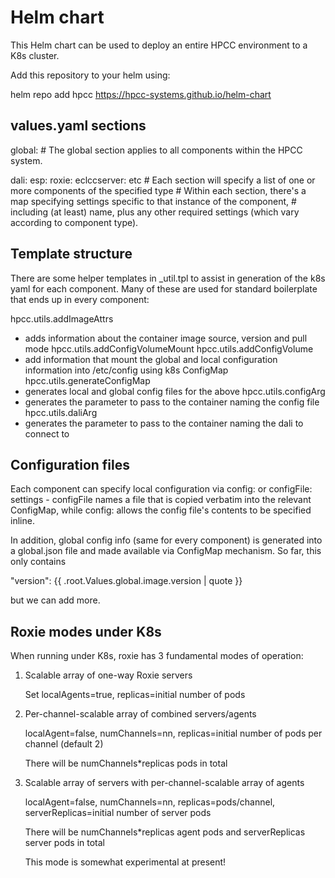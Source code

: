 Helm chart
==========

This Helm chart can be used to deploy an entire HPCC environment to a K8s cluster.

Add this repository to your helm using:

helm repo add hpcc https://hpcc-systems.github.io/helm-chart

values.yaml sections
--------------------

global:
    # The global section applies to all components within the HPCC system.

dali:
esp:
roxie:
eclccserver:
etc
    # Each section will specify a list of one or more components of the specified type
    # Within each section, there's a map specifying settings specific to that instance of the component,
    # including (at least) name, plus any other required settings (which vary according to component type).

Template structure
------------------

There are some helper templates in _util.tpl to assist in generation of the k8s yaml for each component.
Many of these are used for standard boilerplate that ends up in every component:

hpcc.utils.addImageAttrs
 - adds information about the container image source, version and pull mode
hpcc.utils.addConfigVolumeMount
hpcc.utils.addConfigVolume
 - add information that mount the global and local configuration information into /etc/config using k8s ConfigMap
hpcc.utils.generateConfigMap
 - generates local and global config files for the above
hpcc.utils.configArg
 - generates the parameter to pass to the container naming the config file 
hpcc.utils.daliArg
 - generates the parameter to pass to the container naming the dali to connect to 

Configuration files
-------------------

Each component can specify local configuration via config: or configFile: settings - configFile names a file
that is copied verbatim into the relevant ConfigMap, while config: allows the config file's contents to be
specified inline.

In addition, global config info (same for every component) is generated into a global.json file and made
available via ConfigMap mechanism. So far, this only contains 

  "version": {{ .root.Values.global.image.version | quote }}

but we can add more.

Roxie modes under K8s
---------------------

When running under K8s, roxie has 3 fundamental modes of operation:

  1. Scalable array of one-way Roxie servers

     Set localAgents=true, replicas=initial number of pods

  2. Per-channel-scalable array of combined servers/agents

     localAgent=false, numChannels=nn, replicas=initial number of pods per channel (default 2)

     There will be numChannels*replicas pods in total

  3. Scalable array of servers with per-channel-scalable array of agents

     localAgent=false, numChannels=nn, replicas=pods/channel, serverReplicas=initial number of server pods

     There will be numChannels*replicas agent pods and serverReplicas server pods in total
  
     This mode is somewhat experimental at present!
  
